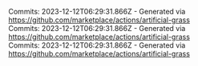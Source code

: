 Commits: 2023-12-12T06:29:31.866Z - Generated via https://github.com/marketplace/actions/artificial-grass
<br>
Commits: 2023-12-12T06:29:31.866Z - Generated via https://github.com/marketplace/actions/artificial-grass
<br>
Commits: 2023-12-12T06:29:31.866Z - Generated via https://github.com/marketplace/actions/artificial-grass
<br>
